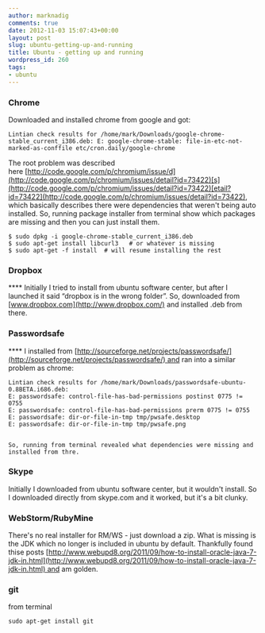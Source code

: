 ```yaml
---
author: marknadig
comments: true
date: 2012-11-03 15:07:43+00:00
layout: post
slug: ubuntu-getting-up-and-running
title: Ubuntu - getting up and running
wordpress_id: 260
tags:
- ubuntu
---
```


### **Chrome**


Downloaded and installed chrome from google and got:

    
    Lintian check results for /home/mark/Downloads/google-chrome-stable_current_i386.deb: E: google-chrome-stable: file-in-etc-not-marked-as-conffile etc/cron.daily/google-chrome


The root problem was described here [http://code.google.com/p/chromium/issue/d](http://code.google.com/p/chromium/issues/detail?id=73422)[s](http://code.google.com/p/chromium/issues/detail?id=73422)[etail?id=73422](http://code.google.com/p/chromium/issues/detail?id=73422), which basically describes there were dependencies that weren't being auto installed. So, running package installer from terminal show which packages are missing and then you can just install them.

    
    $ sudo dpkg -i google-chrome-stable_current_i386.deb
    $ sudo apt-get install libcurl3   # or whatever is missing
    $ sudo apt-get -f install  # will resume installing the rest

### **Dropbox**


**** Initially I tried to install from ubuntu software center, but after I launched it said “dropbox is in the wrong folder”. So, downloaded from [www.dropbox.com](http://www.dropbox.com/) and installed .deb from there.


### **Passwordsafe**


**** I installed from [http://sourceforge.net/projects/passwordsafe/](http://sourceforge.net/projects/passwordsafe/) and ran into a similar problem as chrome:

    
    Lintian check results for /home/mark/Downloads/passwordsafe-ubuntu-0.8BETA.i686.deb:
    E: passwordsafe: control-file-has-bad-permissions postinst 0775 != 0755
    E: passwordsafe: control-file-has-bad-permissions prerm 0775 != 0755
    E: passwordsafe: dir-or-file-in-tmp tmp/pwsafe.desktop
    E: passwordsafe: dir-or-file-in-tmp tmp/pwsafe.png


    So, running from terminal revealed what dependencies were missing and installed from thre.

### **Skype**


Initially I downloaded from ubuntu software center, but it wouldn't install. So I downloaded directly from skype.com and it worked, but it's a bit clunky.


### **WebStorm/RubyMine**


There's no real installer for RM/WS - just download a zip. What is missing is the JDK which no longer is included in ubuntu by default. Thankfully found thise posts [http://www.webupd8.org/2011/09/how-to-install-oracle-java-7-jdk-in.html](http://www.webupd8.org/2011/09/how-to-install-oracle-java-7-jdk-in.html) and am golden.


### git


from terminal

    
    sudo apt-get install git


[
](http://mattslay.com/installing-rubymine-4-on-ubuntu-12-04/)
